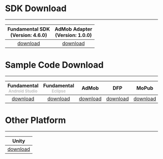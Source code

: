 # SDK Download
---

 Fundamental SDK <br>(Version: 4.6.0)    |  AdMob Adapter <br>(Version: 1.0.0)
:----------------------------------: | :-------------------------------:
[download][1]                     | [download][2]




# Sample Code Download
---

Fundamental<br><font size="2px" color="#C0C0C0">Android Studio</font> | Fundamental<br><font size="2px" color="#C0C0C0">Eclipse</font>     | AdMob        |    DFP       |   MoPub     | Mogo
:------------------:| :-------------: | :-----------:|:------------:|:-----------:|:--------:
    [download][9] |  [download][3]   | [download][4]|[download][5] |[download][6]|[download][7]



# Other Platform
---

| Unity         |
|:-------------:|
[download][8]   |


[1]: http://m.vpadn.com/sdk/vpadn-sdk-obf460-20906102-1609021438-69c7670.jar
[2]: http://m.vpon.com/sdk/admob-adapter-1.0.0-1505261651-830485e.jar
[3]: {{site.dnldurl}}/sample-code/VpadnSampleCodeEclipse.zip
[4]: http://m.vpon.com/sdk/AdmobSample.zip
[5]: http://m.vpon.com/sdk/DFPsample.zip
[6]: http://m.vpon.com/sdk/Mopub_Android_Vpon_Adapter.zip
[7]: http://m.vpon.com/sdk/MOGO/AdsMogoBanner.zip
[8]: http://wiki.vpon.com/index.php?title=Unity_With_Android_Vpon_SDK_4
[9]: {{site.dnldurl}}/sample-code/VpadnSampleCodeAndroidStudio.zip


<br>
